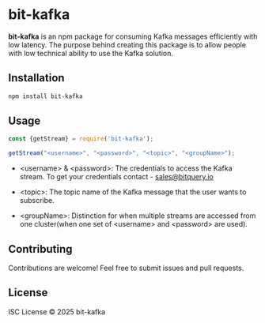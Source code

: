 # bit-kafka

**bit-kafka** is an npm package for consuming Kafka messages efficiently with low latency. The purpose behind creating this package is to allow people with low technical ability to use the Kafka solution.

## Installation

```sh
npm install bit-kafka
```

## Usage

```js
const {getStream} = require('bit-kafka');

getStream("<username>", "<password>", "<topic>", "<groupName>");
```

- \<username> & \<password>: The credentials to access the Kafka stream. To get your credentials contact -  sales@bitquery.io

- \<topic>: The topic name of the Kafka message that the user wants to subscribe.

- \<groupName>: Distinction for when multiple streams are accessed from one cluster(when one set of \<username> and \<password> are used). 

## Contributing
Contributions are welcome! Feel free to submit issues and pull requests.

## License
ISC License © 2025 bit-kafka

